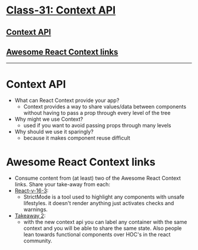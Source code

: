 # [Class-31: Context API](/README.md)

## [Context API](https://reactjs.org/docs/context.html)
## [Awesome React Context links](https://github.com/diegohaz/awesome-react-context)
<hr>

# Context API

- What can React Context provide your app?
  - Context provides a way to share values/data between components without having to pass a prop through every level of the tree
- Why might we use Context?
  - used if you want to avoid passing props through many levels
- Why should we use it sparingly?
  - because it makes component reuse difficult

# Awesome React Context links

- Consume content from (at least) two of the Awesome React Context links. Share your take-away from each:
- [React-v-16-3](https://reactjs.org/blog/2018/03/29/react-v-16-3.html): 
  - StrictMode is a tool used to highlight any components with unsafe lifestyles. it doesn't render anything just activates checks and warnings. 
- [Takeaway 2](https://www.freecodecamp.org/news/reacts-new-context-api-how-to-toggle-between-local-and-global-state-c6ace81443d0):
  - with the new context api you can label any container with the same context and you will be able to share the same state. Also people lean towards functional components over HOC's in the react community. 